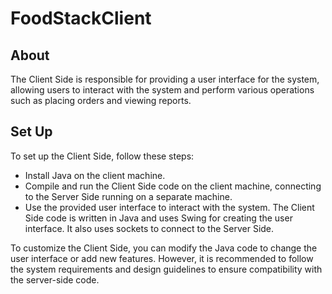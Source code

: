 # FoodStackClient
## About
The Client Side is responsible for providing a user interface for the system, 
allowing users to interact with the system and perform various operations such as placing orders and viewing reports.

## Set Up
To set up the Client Side, follow these steps:
* Install Java on the client machine.
* Compile and run the Client Side code on the client machine, connecting to the Server Side running on a separate machine.
* Use the provided user interface to interact with the system.
The Client Side code is written in Java and uses Swing for creating the user interface. 
It also uses sockets to connect to the Server Side.

To customize the Client Side, you can modify the Java code to change the user interface or add new features. 
However, it is recommended to follow the system requirements and design guidelines to ensure compatibility with the server-side code.
